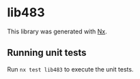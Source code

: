# lib483

This library was generated with [Nx](https://nx.dev).

## Running unit tests

Run `nx test lib483` to execute the unit tests.
